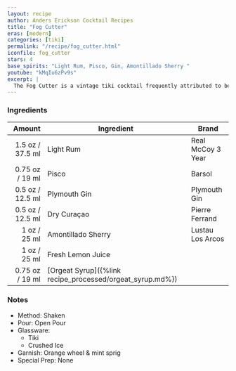 ```yaml
---
layout: recipe
author: Anders Erickson Cocktail Recipes
title: "Fog Cutter"
eras: [modern]
categories: [tiki]
permalink: "/recipe/fog_cutter.html"
iconfile: fog_cutter
stars: 4
base_spirits: "Light Rum, Pisco, Gin, Amontillado Sherry "
youtube: "kMqIu6zPv9s"
excerpt: |
  The Fog Cutter is a vintage tiki cocktail frequently attributed to being invented by Victor Bergeron.  It's a complex blend of spirits, citrus juices, and orgeat syrup, creating a refreshing and invigorating drink.
---
```


### Ingredients

|  Amount | Ingredient                                      | Brand             |
| ------: | ----------------------------------------------- | ----------------- |
|  1.5 oz / 37.5 ml | Light Rum                                       | Real McCoy 3 Year |
| 0.75 oz / 19 ml | Pisco                                           | Barsol            |
|  0.5 oz / 12.5 ml | Plymouth Gin                                    | Plymouth Gin      |
|  0.5 oz / 12.5 ml | Dry Curaçao                                     | Pierre Ferrand    |
|    1 oz / 25 ml | Amontillado Sherry                              | Lustau Los Arcos  |
|    1 oz / 25 ml | Fresh Lemon Juice                               |
| 0.75 oz / 19 ml | [Orgeat Syrup]({%link recipe_processed/orgeat_syrup.md%}) |

### Notes

- Method: Shaken
- Pour: Open Pour
- Glassware:
  - Tiki
  - Crushed Ice
- Garnish: Orange wheel & mint sprig
- Special Prep: None
